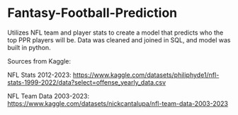 # Fantasy-Football-Prediction
Utilizes NFL team and player stats to create a model that predicts who the top PPR players will be. Data was cleaned and joined in SQL, and model was built in python.

Sources from Kaggle:

NFL Stats 2012-2023: https://www.kaggle.com/datasets/philiphyde1/nfl-stats-1999-2022/data?select=offense_yearly_data.csv

NFL Team Data 2003-2023: https://www.kaggle.com/datasets/nickcantalupa/nfl-team-data-2003-2023
